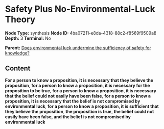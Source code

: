 # Safety Plus No-Environmental-Luck Theory

**Node Type:** synthesis
**Node ID:** 4ba07211-e8da-4318-88c2-f8569f9509a8
**Depth:** 3
**Terminal:** No

**Parent:** [Does environmental luck undermine the sufficiency of safety for knowledge?](does-environmental-luck-undermine-the-sufficiency-of-safety-for-knowledge.md)

## Content

**For a person to know a proposition, it is necessary that they believe the proposition**, **for a person to know a proposition, it is necessary for the proposition to be true**, **for a person to know a proposition, it is necessary that the belief could not easily have been false**, **for a person to know a proposition, it is necessary that the belief is not compromised by environmental luck**, **for a person to know a proposition, it is sufficient that they believe the proposition, the proposition is true, the belief could not easily have been false, and the belief is not compromised by environmental luck**
